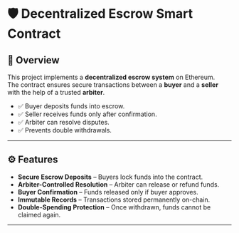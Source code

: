 # 🛡️ Decentralized Escrow Smart Contract

## 📌 Overview
This project implements a **decentralized escrow system** on Ethereum.  
The contract ensures secure transactions between a **buyer** and a **seller** with the help of a trusted **arbiter**.  

- ✅ Buyer deposits funds into escrow.  
- ✅ Seller receives funds only after confirmation.  
- ✅ Arbiter can resolve disputes.  
- ✅ Prevents double withdrawals.  

---

## ⚙️ Features
- **Secure Escrow Deposits** – Buyers lock funds into the contract.  
- **Arbiter-Controlled Resolution** – Arbiter can release or refund funds.  
- **Buyer Confirmation** – Funds released only if buyer approves.  
- **Immutable Records** – Transactions stored permanently on-chain.  
- **Double-Spending Protection** – Once withdrawn, funds cannot be claimed again.  

---
